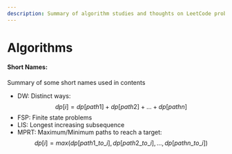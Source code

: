 ```yaml
---
description: Summary of algorithm studies and thoughts on LeetCode problems
---
```


# Algorithms

#### Short Names:

Summary of some short names used in contents

* DW: Distinct ways: $$dp[i]=dp[path1]+dp[path2]+...+dp[pathn]$$ 
* FSP: Finite state problems
* LIS: Longest increasing subsequence
* MPRT: Maximum/Minimum paths to reach a target: $$dp[i]=max(dp[path1\_to\_i], dp[path2\_to\_i], ..., dp[pathn\_to\_i])$$
